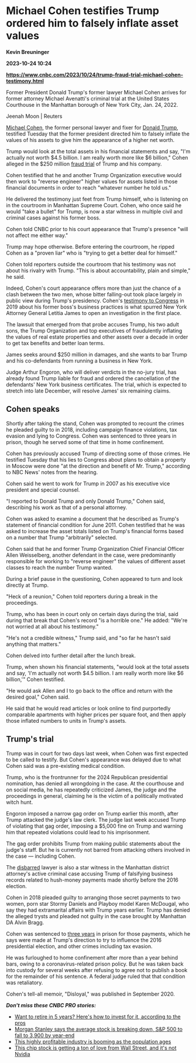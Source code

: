 # Michael Cohen testifies Trump ordered him to falsely inflate asset values
**Kevin Breuninger**

**2023-10-24 10:24**

**https://www.cnbc.com/2023/10/24/trump-fraud-trial-michael-cohen-testimony.html**

Former President Donald Trump's former lawyer Michael Cohen arrives for former attorney Michael Avenatti's criminal trial at the United States Courthouse in the Manhattan borough of New York City, Jan. 24, 2022.

Jeenah Moon | Reuters

[Michael Cohen](https://www.cnbc.com/2023/10/19/trump-fraud-trial-evidence-weisselberg.html), the former personal lawyer and fixer for [Donald Trump](https://www.cnbc.com/donald-trump/), testified Tuesday that the former president directed him to falsely inflate the values of his assets to give him the appearance of a higher net worth.

Trump would look at the total assets in his financial statements and say, "I'm actually not worth $4.5 billion. I am really worth more like $6 billion," Cohen alleged in the $250 million [fraud trial](https://www.cnbc.com/2023/10/02/trump-fraud-trial-to-kick-off-in-new-york-court.html) of Trump and his company.

Cohen testified that he and another Trump Organization executive would then work to "reverse engineer" higher values for assets listed in those financial documents in order to reach "whatever number he told us."

He delivered the testimony just feet from Trump himself, who is listening on in the courtroom in Manhattan Supreme Court. Cohen, who once said he would "take a bullet" for Trump, is now a star witness in multiple civil and criminal cases against his former boss.

Cohen told CNBC prior to his court appearance that Trump's presence "will not affect me either way."

Trump may hope otherwise. Before entering the courtroom, he ripped Cohen as a "proven liar" who is "trying to get a better deal for himself."

Cohen told reporters outside the courtroom that his testimony was not about his rivalry with Trump. "This is about accountability, plain and simple," he said.

Indeed, Cohen's court appearance offers more than just the chance of a clash between the two men, whose bitter falling-out took place largely in public view during Trump's presidency. Cohen's [testimony to Congress](https://www.cnbc.com/2019/02/27/these-are-the-10-most-stunning-moments-from-cohens-hearing-in-congress.html) in 2019 about his former boss's business practices is what spurred New York Attorney General Letitia James to open an investigation in the first place.

The lawsuit that emerged from that probe accuses Trump, his two adult sons, the Trump Organization and top executives of fraudulently inflating the values of real estate properties and other assets over a decade in order to get tax benefits and better loan terms.

James seeks around $250 million in damages, and she wants to bar Trump and his co-defendants from running a business in New York.

Judge Arthur Engoron, who will deliver verdicts in the no-jury trial, has already found Trump liable for fraud and ordered the cancellation of the defendants' New York business certificates. The trial, which is expected to stretch into late December, will resolve James' six remaining claims.

Cohen speaks
------------

Shortly after taking the stand, Cohen was prompted to recount the crimes he pleaded guilty to in 2018, including campaign finance violations, tax evasion and lying to Congress. Cohen was sentenced to three years in prison, though he served some of that time in home confinement.

Cohen has previously accused Trump of directing some of those crimes. He testified Tuesday that his lies to Congress about plans to obtain a property in Moscow were done "at the direction and benefit of Mr. Trump," according to NBC News' notes from the hearing.

Cohen said he went to work for Trump in 2007 as his executive vice president and special counsel.

"I reported to Donald Trump and only Donald Trump," Cohen said, describing his work as that of a personal attorney.

Cohen was asked to examine a document that he described as Trump's statement of financial condition for June 2011. Cohen testified that he was asked to increase the asset totals listed on Trump's financial forms based on a number that Trump "arbitrarily" selected.

Cohen said that he and former Trump Organization Chief Financial Officer Allen Weisselberg, another defendant in the case, were predominantly responsible for working to "reverse engineer" the values of different asset classes to reach the number Trump wanted.

During a brief pause in the questioning, Cohen appeared to turn and look directly at Trump.

"Heck of a reunion," Cohen told reporters during a break in the proceedings.

Trump, who has been in court only on certain days during the trial, said during that break that Cohen's record "is a horrible one." He added: "We're not worried at all about his testimony."

"He's not a credible witness," Trump said, and "so far he hasn't said anything that matters."

Cohen delved into further detail after the lunch break.

Trump, when shown his financial statements, "would look at the total assets and say, 'I'm actually not worth $4.5 billion. I am really worth more like $6 billion,'" Cohen testified.

"He would ask Allen and I to go back to the office and return with the desired goal," Cohen said.

He said that he would read articles or look online to find purportedly comparable apartments with higher prices per square foot, and then apply those inflated numbers to units in Trump's assets.

Trump's trial
-------------

Trump was in court for two days last week, when Cohen was first expected to be called to testify. But Cohen's appearance was delayed due to what Cohen said was a pre-existing medical condition.

Trump, who is the frontrunner for the 2024 Republican presidential nomination, has denied all wrongdoing in the case. At the courthouse and on social media, he has repeatedly criticized James, the judge and the proceedings in general, claiming he is the victim of a politically motivated witch hunt.

Engoron imposed a narrow gag order on Trump earlier this month, after Trump attacked the judge's law clerk. The judge last week accused Trump of violating that gag order, imposing a $5,000 fine on Trump and warning him that repeated violations could lead to his imprisonment.

The gag order prohibits Trump from making public statements about the judge's staff. But he is currently not barred from attacking others involved in the case — including Cohen.

The [disbarred](https://www.nbcnews.com/politics/justice-department/michael-cohen-has-been-disbarred-n976436) lawyer is also a star witness in the Manhattan district attorney's active criminal case accusing Trump of falsifying business records related to hush-money payments made shortly before the 2016 election.

Cohen in 2018 pleaded guilty to arranging those secret payments to two women, porn star Stormy Daniels and Playboy model Karen McDougal, who say they had extramarital affairs with Trump years earlier. Trump has denied the alleged trysts and pleaded not guilty in the case brought by Manhattan DA Alvin Bragg.

Cohen was sentenced to [three years](https://www.justice.gov/usao-sdny/pr/michael-cohen-sentenced-3-years-prison#:~:text=%C2%A7%20515%2C%20announced%20that%20MICHAEL,bank%2C%20and%20campaign%20finance%20violations.) in prison for those payments, which he says were made at Trump's direction to try to influence the 2016 presidential election, and other crimes including tax evasion.

He was furloughed to home confinement after more than a year behind bars, owing to a coronavirus-related prison policy. But he was taken back into custody for several weeks after refusing to agree not to publish a book for the remainder of his sentence. A federal judge ruled that that condition was retaliatory.

Cohen's tell-all memoir, "Disloyal," was published in September 2020.

_**Don't miss these CNBC PRO stories:**_

*   [Want to retire in 5 years? Here's how to invest for it, according to the pros](https://www.cnbc.com/2023/10/16/want-to-retire-in-5-years-heres-how-to-invest-for-it-according-to-the-pros.html)
*   [Morgan Stanley says the average stock is breaking down, S&P 500 to fall to 3,900 by year-end](https://www.cnbc.com/2023/10/16/morgan-stanley-says-the-average-stock-is-breaking-down-sp-500-to-fall-to-3900-by-year-end-.html)
*   [This highly profitable industry is booming as the population ages](https://www.cnbc.com/2023/10/15/this-highly-profitable-industry-is-booming-as-the-population-ages.html)
*   [This chip stock is getting a ton of love from Wall Street, and it's not Nvidia](https://www.cnbc.com/2023/10/20/the-chip-stock-is-getting-a-ton-of-love-from-wall-street-and-its-not-nvidia.html)